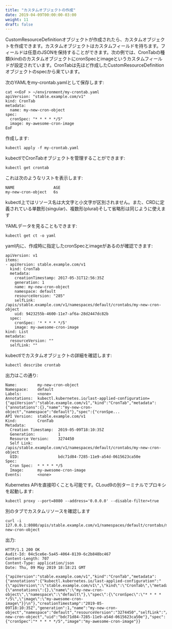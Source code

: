 ```yaml
---
title: "カスタムオブジェクトの作成"
date: 2019-04-09T00:00:00-03:00
weight: 11
draft: false
---
```

<!--
After the CustomResourceDefinition object has been created, you can create custom objects. Custom objects can contain custom fields. These fields can contain arbitrary JSON. In the following example, the cronSpec and image custom fields are set in a custom object of kind CronTab. The kind CronTab comes from the spec of the CustomResourceDefinition object you created above.
-->
CustomResourceDefinitionオブジェクトが作成されたら、カスタムオブジェクトを作成できます。カスタムオブジェクトはカスタムフィールドを持ちます。フィールドは任意のJSONを保持することができます。次の例では、CronTabの種類(kind)のカスタムオブジェクトにcronSpecとimageというカスタムフィールドが設定されています。CronTabは先ほど作成したCustomResourceDefinitionオブジェクトのspecから来ています。

<!--
If you save the following YAML to my-crontab.yaml:
-->
次のYAMLをmy-crontab.yamlとして保存します:

```
cat <<EoF > ~/environment/my-crontab.yaml
apiVersion: "stable.example.com/v1"
kind: CronTab
metadata:
  name: my-new-cron-object
spec:
  cronSpec: "* * * * */5"
  image: my-awesome-cron-image
EoF
```

<!--
and create it:
-->
作成します:

```
kubectl apply -f my-crontab.yaml
```

<!--
You can then manage your CronTab objects using kubectl. For example:
-->
kubectlでCronTabオブジェクトを管理することができます:

```
kubectl get crontab
```

<!--
Should print a list like this:
-->
これは次のようなリストを表示します:

```
NAME                 AGE
my-new-cron-object   6s
```

<!--
Resource names are not case-sensitive when using kubectl, and you can use either the singular or plural forms defined in the CRD, as well as any short names.
-->
kubectl上ではリソース名は大文字と小文字が区別されません。また、CRDに定義されている単数形(singular)、複数形(plural)そして省略形は同じように使えます

<!--
You can also view the raw YAML data:
-->
YAMLデータを見ることもできます:

```
kubectl get ct -o yaml
```

<!--
You should see that it contains the custom cronSpec and image fields from the yaml you used to create it:
-->
yaml内に、作成時に指定したcronSpecとimageがあるのが確認できます:
```
apiVersion: v1
items:
- apiVersion: stable.example.com/v1
  kind: CronTab
  metadata:
    creationTimestamp: 2017-05-31T12:56:35Z
    generation: 1
    name: my-new-cron-object
    namespace: default
    resourceVersion: "285"
    selfLink: /apis/stable.example.com/v1/namespaces/default/crontabs/my-new-cron-object
    uid: 9423255b-4600-11e7-af6a-28d2447dc82b
  spec:
    cronSpec: '* * * * */5'
    image: my-awesome-cron-image
kind: List
metadata:
  resourceVersion: ""
  selfLink: ""
```
<!--
We can also describe the custom object with kubectl:
-->
kubectlでカスタムオブジェクトの詳細を確認します:
```
kubectl describe crontab
```
<!--
The output being something like this:
-->
出力はこの通り:
```
Name:         my-new-cron-object
Namespace:    default
Labels:       <none>
Annotations:  kubectl.kubernetes.io/last-applied-configuration={"apiVersion":"stable.example.com/v1","kind":"CronTab","metadata":{"annotations":{},"name":"my-new-cron-object","namespace":"default"},"spec":{"cronSpe...
API Version:  stable.example.com/v1
Kind:         CronTab
Metadata:
  Creation Timestamp:  2019-05-09T18:10:35Z
  Generation:          1
  Resource Version:    3274450
  Self Link:           /apis/stable.example.com/v1/namespaces/default/crontabs/my-new-cron-object
  UID:                 bdc71d84-7285-11e9-a54d-0615623ca50e
Spec:
  Cron Spec:  * * * * */5
  Image:      my-awesome-cron-image
Events:       <none>
```
<!--
Or we can check the resource directly from the Kubernetes API. First, we start the proxy in one tab of the Cloud9 environment:
-->
Kubernetes APiを直接叩くことも可能です。CLoud9の別ターミナルでプロキシを起動します:
```
kubectl proxy --port=8080 --address='0.0.0.0' --disable-filter=true
```
 
<!--
And in another tab we check the existance of the Custom Resource
-->
別のタブでカスタムリソースを確認します
```
curl -i 127.0.0.1:8080/apis/stable.example.com/v1/namespaces/default/crontabs/my-new-cron-object
```
<!--
With the output:
-->
出力:
```
HTTP/1.1 200 OK
Audit-Id: 04c5ce6e-5a45-4064-8139-6c2b848bc467
Content-Length: 707
Content-Type: application/json
Date: Thu, 09 May 2019 18:18:21 GMT

{"apiVersion":"stable.example.com/v1","kind":"CronTab","metadata":{"annotations":{"kubectl.kubernetes.io/last-applied-configuration":"{\"apiVersion\":\"stable.example.com/v1\",\"kind\":\"CronTab\",\"metadata\":{\"annotations\":{},\"name\":\"my-new-cron-object\",\"namespace\":\"default\"},\"spec\":{\"cronSpec\":\"* * * * */5\",\"image\":\"my-awesome-cron-image\"}}\n"},"creationTimestamp":"2019-05-09T18:10:35Z","generation":1,"name":"my-new-cron-object","namespace":"default","resourceVersion":"3274450","selfLink":"/apis/stable.example.com/v1/namespaces/default/crontabs/my-new-cron-object","uid":"bdc71d84-7285-11e9-a54d-0615623ca50e"},"spec":{"cronSpec":"* * * * */5","image":"my-awesome-cron-image"}}
```
